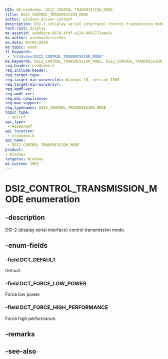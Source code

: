 ```yaml
---
UID: NE:ntddvdeo._DSI2_CONTROL_TRANSMISSION_MODE
title: DSI2_CONTROL_TRANSMISSION_MODE
author: windows-driver-content
description: DSI-2 (display serial interface) control transmission mode.
tech.root: display
ms.assetid: cebd9ace-6678-4fdf-a12d-0685772aae3c
ms.author: windowsdriverdev
ms.date: 04/04/2019
ms.topic: enum
f1_keywords:
 - "ntddvdeo/DSI2_CONTROL_TRANSMISSION_MODE"
ms.keywords: DSI2_CONTROL_TRANSMISSION_MODE, DSI2_CONTROL_TRANSMISSION_MODE, 
req.header: ntddvdeo.h
req.include-header:
req.target-type:
req.target-min-winverclnt: Windows 10, version 1903
req.target-min-winversvr:
req.kmdf-ver:
req.umdf-ver:
req.ddi-compliance:
req.max-support:
req.typenames: DSI2_CONTROL_TRANSMISSION_MODE
topic_type: 
 - apiref
api_type: 
 - HeaderDef
api_location: 
 - ntddvdeo.h
api_name: 
 - DSI2_CONTROL_TRANSMISSION_MODE
product:
- Windows
targetos: Windows
ms.custom: 19H1
---
```


# DSI2_CONTROL_TRANSMISSION_MODE enumeration

## -description

DSI-2 (display serial interface) control transmission mode.

## -enum-fields

### -field DCT_DEFAULT

Default.

### -field DCT_FORCE_LOW_POWER

Force low power.

### -field DCT_FORCE_HIGH_PERFORMANCE 

Force high performance.

## -remarks

## -see-also
